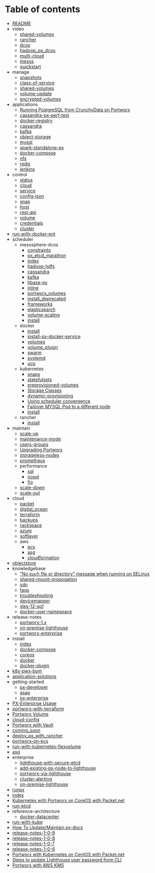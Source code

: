 # Table of contents

* [README](README.md)
* video
  * [shared-volumes](video/shared-volumes.md)
  * [rancher](video/rancher.md)
  * [dcos](video/dcos.md)
  * [hadoop\_px\_dcos](video/hadoop_px_dcos.md)
  * [multi-cloud](video/multi-cloud.md)
  * [mesos](video/mesos.md)
  * [quickstart](video/quickstart.md)
* manage
  * [snapshots](manage/snapshots.md)
  * [class-of-service](manage/class-of-service.md)
  * [shared-volumes](manage/shared-volumes.md)
  * [volume-update](manage/volume-update.md)
  * [encrypted-volumes](manage/encrypted-volumes.md)
* applications
  * [Running PostgreSQL from CrunchyData on Portworx](applications/postgres.md)
  * [cassandra-px-perf-test](applications/cassandra-px-perf-test.md)
  * [docker-registry](applications/docker-registry.md)
  * [cassandra](applications/cassandra.md)
  * [kafka](applications/kafka.md)
  * [object-storage](applications/object-storage.md)
  * [mysql](applications/mysql.md)
  * [spark-standalone-px](applications/spark-standalone-px.md)
  * [docker-compose](applications/docker-compose.md)
  * [nfs](applications/nfs.md)
  * [redis](applications/redis.md)
  * [jenkins](applications/jenkins.md)
* control
  * [status](control/status.md)
  * [cloud](control/cloud.md)
  * [service](control/service.md)
  * [config-json](control/config-json.md)
  * [snap](control/snap.md)
  * [host](control/host.md)
  * [rest-api](control/rest-api.md)
  * [volume](control/volume.md)
  * [credentials](control/credentials.md)
  * [cluster](control/cluster.md)
* [run-with-docker-ent](run-with-docker-ent.md)
* scheduler
  * mesosphere-dcos
    * [constraints](scheduler/mesosphere-dcos/constraints.md)
    * [px\_etcd\_marathon](scheduler/mesosphere-dcos/px_etcd_marathon.md)
    * [index](scheduler/mesosphere-dcos/index.md)
    * [hadoop-hdfs](scheduler/mesosphere-dcos/hadoop-hdfs.md)
    * [cassandra](scheduler/mesosphere-dcos/cassandra.md)
    * [kafka](scheduler/mesosphere-dcos/kafka.md)
    * [hbase-px](scheduler/mesosphere-dcos/hbase-px.md)
    * [inline](scheduler/mesosphere-dcos/inline.md)
    * [portworx\_volumes](scheduler/mesosphere-dcos/portworx_volumes.md)
    * [install\_deprecated](scheduler/mesosphere-dcos/install_deprecated.md)
    * [frameworks](scheduler/mesosphere-dcos/frameworks.md)
    * [elasticsearch](scheduler/mesosphere-dcos/elasticsearch.md)
    * [volume-scaling](scheduler/mesosphere-dcos/volume-scaling.md)
    * [install](scheduler/mesosphere-dcos/install.md)
  * docker
    * [install](scheduler/docker/install.md)
    * [install-px-docker-service](scheduler/docker/install-px-docker-service.md)
    * [volumes](scheduler/docker/volumes.md)
    * [volume\_plugin](scheduler/docker/volume_plugin.md)
    * [swarm](scheduler/docker/swarm.md)
    * [systemd](scheduler/docker/systemd.md)
    * [ucp](scheduler/docker/ucp.md)
  * kubernetes
    * [snaps](scheduler/kubernetes/snaps.md)
    * [statefulsets](scheduler/kubernetes/statefulsets.md)
    * [preprovisioned-volumes](scheduler/kubernetes/preprovisioned-volumes.md)
    * [Storage Classes](scheduler/kubernetes/storage-class.md)
    * [dynamic-provisioning](scheduler/kubernetes/dynamic-provisioning.md)
    * [Using scheduler convergence](scheduler/kubernetes/scheduler-convergence.md)
    * [Failover MYSQL Pod to a different node](scheduler/kubernetes/failover.md)
    * [install](scheduler/kubernetes/install.md)
  * rancher
    * [install](scheduler/rancher/install.md)
* maintain
  * [scale-up](maintain/scale-up.md)
  * [maintenance-mode](maintain/maintenance-mode.md)
  * [users-groups](maintain/users-groups.md)
  * [Upgrading Portworx](maintain/upgrade.md)
  * [storageless-nodes](maintain/storageless-nodes.md)
  * [prometheus](maintain/prometheus.md)
  * performance
    * [sql](maintain/performance/sql.md)
    * [nosql](maintain/performance/nosql.md)
    * [fio](maintain/performance/fio.md)
  * [scale-down](maintain/scale-down.md)
  * [scale-out](maintain/scale-out.md)
* cloud
  * [packet](cloud/packet.md)
  * [digital\_ocean](cloud/digital_ocean.md)
  * [terraform](cloud/terraform.md)
  * [backups](cloud/backups.md)
  * [rackspace](cloud/rackspace.md)
  * [azure](cloud/azure.md)
  * [softlayer](cloud/softlayer.md)
  * aws
    * [ecs](cloud/aws/ecs.md)
    * [asg](cloud/aws/asg.md)
    * [cloudformation](cloud/aws/cloudformation.md)
* [objectstore](objectstore.md)
* knowledgebase
  * ["No such file or directory" message when running on SELinux](knowledgebase/selinux.md)
  * [shared-mount-propogation](knowledgebase/shared-mount-propogation.md)
  * [sdn](knowledgebase/sdn.md)
  * [faqs](knowledgebase/faqs.md)
  * [troubleshooting](knowledgebase/troubleshooting.md)
  * [devicemapper](knowledgebase/devicemapper.md)
  * [sles-12-sp1](knowledgebase/sles-12-sp1.md)
  * [docker-user-namespace](knowledgebase/docker-user-namespace.md)
* release-notes
  * [portworx-1.x](release-notes/portworx-1.x.md)
  * [on-premise-lighthouse](release-notes/on-premise-lighthouse.md)
  * [portworx-enterprise](release-notes/portworx-enterprise.md)
* install
  * [index](install/index.md)
  * [docker-compose](install/docker-compose.md)
  * [coreos](install/coreos.md)
  * [docker](install/docker.md)
  * [docker-plugin](install/docker-plugin.md)
* [k8s-pwx-bom](k8s-pwx-bom.md)
* [application-solutions](application-solutions.md)
* getting-started
  * [px-developer](getting-started/px-developer.md)
  * [asap](getting-started/asap.md)
  * [px-enterprise](getting-started/px-enterprise.md)
* [PX-Enterprise Usage](px-usage.md)
* [portworx-with-terraform](portworx-with-terraform.md)
* [Portworx Volume](k8s-samples.md)
* [cloud-config](cloud-config.md)
* [Portworx with Vault](portworx-with-vault.md)
* [coming\_soon](coming_soon.md)
* [deploy\_px\_with\_rancher](deploy_px_with_rancher.md)
* [portworx-on-ecs](portworx-on-ecs.md)
* [run-with-kubernetes-flexvolume](run-with-kubernetes-flexvolume.md)
* [asg](asg.md)
* enterprise
  * [lighthouse-with-secure-etcd](enterprise/lighthouse-with-secure-etcd.md)
  * [add-existing-px-node-to-lighthouse](enterprise/add-existing-px-node-to-lighthouse.md)
  * [portworx-via-lighthouse](enterprise/portworx-via-lighthouse.md)
  * [cluster-alerting](enterprise/cluster-alerting.md)
  * [on-premise-lighthouse](enterprise/on-premise-lighthouse.md)
* [runpx](runpx.md)
* [index](index.md)
* [Kubernetes with Portworx on CoreOS with Packet.net](portworx-with-k8s-coreos-packet.md)
* [run-etcd](run-etcd.md)
* reference-architecture
  * [docker-datacenter](reference-architecture/docker-datacenter.md)
* [run-with-kube](run-with-kube.md)
* [How To Update/Maintain px-docs](how_to_docs.md)
* [release-notes-1-0-9](release-notes-1-0-9.md)
* [release-notes-1-0-8](release-notes-1-0-8.md)
* [release-notes-1-0-7](release-notes-1-0-7.md)
* [release-notes-1-0-6](release-notes-1-0-6.md)
* [Portworx with Kubernetes on CentOS with Packet.net](portworx-with-k8s-centos-packet.md)
* [Steps to update Lighthouse user password from CLI](update-lh-password.md)
* [Portworx with AWS KMS](portworx-with-aws-kms.md)

